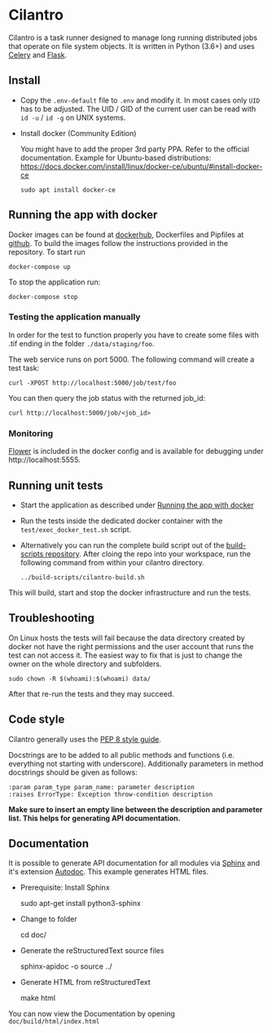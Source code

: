 # Cilantro

Cilantro is a task runner designed to manage long running distributed jobs that
operate on file system objects. It is written in Python (3.6+) and uses
[Celery](http://docs.celeryproject.org/) and [Flask](http://flask.pocoo.org/).

## Install

* Copy the `.env-default` file to `.env` and modify it. In most cases only
  `UID` has to be adjusted. The UID / GID of the current user can be read with
  `id -u` / `id -g` on UNIX systems.

* Install docker (Community Edition)

    You might have to add the proper 3rd party PPA. Refer to the official
    documentation. Example for Ubuntu-based distributions:
    https://docs.docker.com/install/linux/docker-ce/ubuntu/#install-docker-ce

    `sudo apt install docker-ce`

## Running the app with docker
Docker images can be found at [dockerhub](https://hub.docker.com/u/dainst/),
Dockerfiles and Pipfiles at [github](https://github.com/dainst/cilantro-images).
To build the images follow the instructions provided in the repository.
To start run

    docker-compose up

To stop the application run:

    docker-compose stop

### Testing the application manually

In order for the test to function properly you have to create some files with
.tif ending in the folder `./data/staging/foo`.

The web service runs on port 5000. The following command will create a test task:

    curl -XPOST http://localhost:5000/job/test/foo

You can then query the job status with the returned job_id:

    curl http://localhost:5000/job/<job_id>

### Monitoring

[Flower](https://flower.readthedocs.io/) is included in the docker config and
is available for debugging under http://localhost:5555.

## Running unit tests

* Start the application as described under [Running the app with docker
](https://github.com/dainst/cilantro#running-the-app-with-docker)

* Run the tests inside the dedicated docker container with the `test/exec_docker_test.sh` script.

*  Alternatively you can run the complete build script out of the
  [build-scripts repository](https://github.com/dainst/build-scripts/).
  After cloing the repo into your workspace, run the following command from within your cilantro directory.

    `../build-scripts/cilantro-build.sh`

This will build, start and stop the docker infrastructure and run the tests.

## Troubleshooting

On Linux hosts the tests will fail because the data directory created by
docker not have the right permissions and the user account that runs the test can not access it. The easiest way to fix that is just to change the owner on the whole directory and subfolders.

    sudo chown -R $(whoami):$(whoami) data/

After that re-run the tests and they may succeed.

## Code style

Cilantro generally uses the [PEP 8 style guide](https://www.python.org/dev/peps/pep-0008/).

Docstrings are to be added to all public methods and functions (i.e. everything not starting with underscore).
Additionally parameters in method docstrings should be given as follows:

    :param param_type param_name: parameter description
    :raises ErrorType: Exception throw-condition description

**Make sure to insert an empty line between the description and parameter list. This helps for generating API documentation.**

## Documentation

It is possible to generate API documentation for all modules via [Sphinx](http://www.sphinx-doc.org/en/master/) and it's extension [Autodoc](http://www.sphinx-doc.org/en/master/ext/autodoc.html).
This example generates HTML files.

* Prerequisite: Install Sphinx


    sudo apt-get install python3-sphinx

* Change to folder


    cd doc/

* Generate the reStructuredText source files


    sphinx-apidoc -o source ../

* Generate HTML from reStructuredText


    make html


You can now view the Documentation by opening `doc/build/html/index.html`
